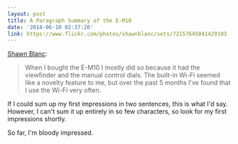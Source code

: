 ```yaml
---
layout: post
title: A Paragraph Summary of the E-M10
date: '2014-06-10 02:37:20'
link: https://www.flickr.com/photos/shawnblanc/sets/72157645041429103
---
```


[Shawn Blanc](https://www.flickr.com/photos/shawnblanc/sets/72157645041429103):

> When I bought the E-M10 I mostly did so because it had the viewfinder and the manual control dials. The built-in Wi-Fi seemed like a novelty feature to me, but over the past 5 months I’ve found that I use the Wi-Fi very often.

If I could sum up my first impressions in two sentences, this is what I'd say. However, I can't sum it up entirely in so few characters, so look for my first impressions shortly.  

So far, I'm bloody impressed.
